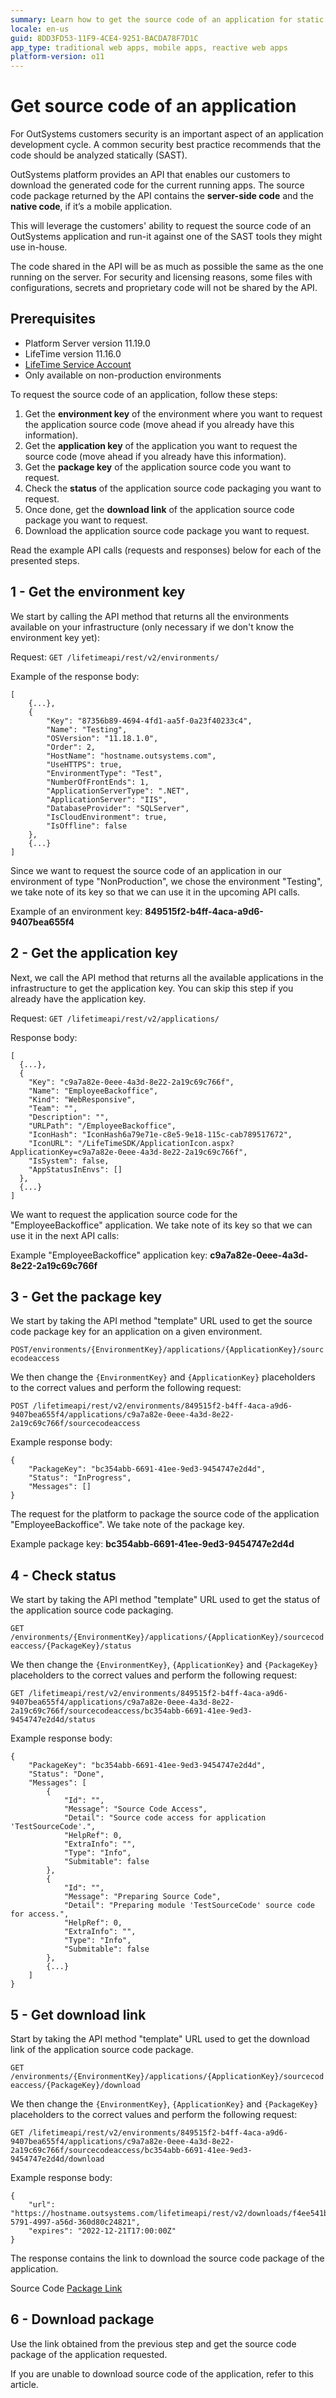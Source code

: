 ```yaml
---
summary: Learn how to get the source code of an application for static code analysis. OutSystems provides an API that lets you download the code. 
locale: en-us
guid: 8DD3FD53-11F9-4CE4-9251-BACDA78F7D1C
app_type: traditional web apps, mobile apps, reactive web apps
platform-version: o11
---
```


# Get source code of an application

For OutSystems customers security is an important aspect of an application development cycle. A common security best practice recommends that the code should be analyzed statically (SAST).

OutSystems platform provides an API that enables our customers to download the generated code for the current running apps. The source code package returned by the API contains the **server-side code** and the **native code**, if it’s a mobile application.

This will leverage the customers' ability to request the source code of an OutSystems application and run-it against one of the SAST tools they might use in-house.

<div class = "info" markdown="1">

The code shared in the API will be as much as possible the same as the one running on the server. For security and licensing reasons, some files with configurations, secrets and proprietary code will not be shared by the API.

</div>


## Prerequisites
* Platform Server version 11.19.0
* LifeTime version 11.16.0
* [LifeTime Service Account](https://success.outsystems.com/Documentation/11/Reference/OutSystems_APIs/LifeTime_API_v2/REST_API_Authentication)
* Only available on non-production environments

 
To request the source code of an application, follow these steps:

1. Get the **environment key** of the environment where you want to request the application source code (move ahead if you already have this information).
1. Get the **application key** of the application you want to request the source code (move ahead if you already have this information).
1. Get the **package key** of the application source code you want to request.
1. Check the **status** of the application source code packaging you want to request.
1. Once done, get the **download link** of the application source code package you want to request.
1. Download the application source code package you want to request.

Read the example API calls (requests and responses) below for each of the presented steps.

## 1 - Get the environment key

We start by calling the API method that returns all the environments available on your infrastructure (only necessary if we don't know the environment key yet):

Request: 
`GET /lifetimeapi/rest/v2/environments/`


Example of the response body:


```
[
    {...},
    {
        "Key": "87356b89-4694-4fd1-aa5f-0a23f40233c4",
        "Name": "Testing",
        "OSVersion": "11.18.1.0",
        "Order": 2,
        "HostName": "hostname.outsystems.com",
        "UseHTTPS": true,
        "EnvironmentType": "Test",
        "NumberOfFrontEnds": 1,
        "ApplicationServerType": ".NET",
        "ApplicationServer": "IIS",
        "DatabaseProvider": "SQLServer",
        "IsCloudEnvironment": true,
        "IsOffline": false
    },
    {...}
]
```

Since we want to request the source code of an application in our environment of type "NonProduction", we chose the environment "Testing", we take note of its key so that we can use it in the upcoming API calls.

Example of an environment key: **849515f2-b4ff-4aca-a9d6-9407bea655f4**

## 2 - Get the application key

Next, we call the API method that returns all the available applications in the infrastructure to get the application key. You can skip this step if you already have the application key. 

Request:
`GET /lifetimeapi/rest/v2/applications/`

Response body:
```
[
  {...},
  {
    "Key": "c9a7a82e-0eee-4a3d-8e22-2a19c69c766f",
    "Name": "EmployeeBackoffice",
    "Kind": "WebResponsive",
    "Team": "",
    "Description": "",
    "URLPath": "/EmployeeBackoffice",
    "IconHash": "IconHash6a79e71e-c8e5-9e18-115c-cab789517672",
    "IconURL": "/LifeTimeSDK/ApplicationIcon.aspx?ApplicationKey=c9a7a82e-0eee-4a3d-8e22-2a19c69c766f",
    "IsSystem": false,
    "AppStatusInEnvs": []
  },
  {...}
]
```

We want to request the application source code for the "EmployeeBackoffice" application. We take note of its key so that we can use it in the next API calls:

Example "EmployeeBackoffice" application key: **c9a7a82e-0eee-4a3d-8e22-2a19c69c766f**

## 3 - Get the package key

We start by taking the API method "template" URL used to get the source code package key for an application on a given environment.

`POST/environments/{EnvironmentKey}/applications/{ApplicationKey}/sourcecodeaccess`


We then change the `{EnvironmentKey}` and `{ApplicationKey}` placeholders to the correct values and perform the following request:

`POST /lifetimeapi/rest/v2/environments/849515f2-b4ff-4aca-a9d6-9407bea655f4/applications/c9a7a82e-0eee-4a3d-8e22-2a19c69c766f/sourcecodeaccess`


Example response body:

```
{
    "PackageKey": "bc354abb-6691-41ee-9ed3-9454747e2d4d",
    "Status": "InProgress",
    "Messages": []
}
```

The request for the platform to package the source code of the application "EmployeeBackoffice". We take note of the package key.

Example package key: **bc354abb-6691-41ee-9ed3-9454747e2d4d**

## 4 - Check status
We start by taking the API method "template" URL used to get the status of the application source code packaging.

`GET /environments/{EnvironmentKey}/applications/{ApplicationKey}/sourcecodeaccess/{PackageKey}/status`

We then change the `{EnvironmentKey}`, `{ApplicationKey}` and `{PackageKey}` placeholders to the correct values and perform the following request:

`GET /lifetimeapi/rest/v2/environments/849515f2-b4ff-4aca-a9d6-9407bea655f4/applications/c9a7a82e-0eee-4a3d-8e22-2a19c69c766f/sourcecodeaccess/bc354abb-6691-41ee-9ed3-9454747e2d4d/status`

Example response body:

```
{
    "PackageKey": "bc354abb-6691-41ee-9ed3-9454747e2d4d",
    "Status": "Done",
    "Messages": [
        {
            "Id": "",
            "Message": "Source Code Access",
            "Detail": "Source code access for application 'TestSourceCode'.",
            "HelpRef": 0,
            "ExtraInfo": "",
            "Type": "Info",
            "Submitable": false
        },
        {
            "Id": "",
            "Message": "Preparing Source Code",
            "Detail": "Preparing module 'TestSourceCode' source code for access.",
            "HelpRef": 0,
            "ExtraInfo": "",
            "Type": "Info",
            "Submitable": false
        },
        {...}
    ]
}
```

## 5 - Get download link

Start by taking the API method "template" URL used to get the download link of the application source code package.

`GET /environments/{EnvironmentKey}/applications/{ApplicationKey}/sourcecodeaccess/{PackageKey}/download`

We then change the `{EnvironmentKey}`, `{ApplicationKey}` and `{PackageKey}` placeholders to the correct values and perform the following request:

`GET /lifetimeapi/rest/v2/environments/849515f2-b4ff-4aca-a9d6-9407bea655f4/applications/c9a7a82e-0eee-4a3d-8e22-2a19c69c766f/sourcecodeaccess/bc354abb-6691-41ee-9ed3-9454747e2d4d/download`

Example response body:

```
{
    "url": "https://hostname.outsystems.com/lifetimeapi/rest/v2/downloads/f4ee541b-5791-4997-a56d-360d80c24821",
    "expires": "2022-12-21T17:00:00Z"
}
```
The response contains the link to download the source code package of the application.

Source Code [Package Link](https://hostname.outsystems.com/lifetimeapi/rest/v2/downloads/f4ee541b-5791-4997-a56d-360d80c24821)

## 6 - Download package
Use the link obtained from the previous step and get the source code package of the application requested.

If you are unable to download source code of the application, refer to this article. 
